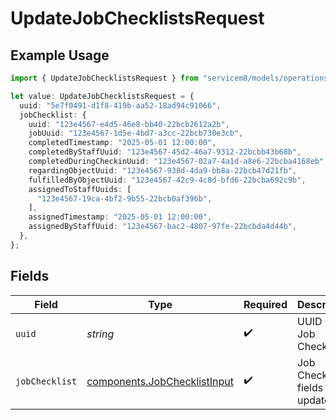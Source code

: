 # UpdateJobChecklistsRequest

## Example Usage

```typescript
import { UpdateJobChecklistsRequest } from "servicem8/models/operations";

let value: UpdateJobChecklistsRequest = {
  uuid: "5e7f0491-d1f8-419b-aa52-18ad94c91066",
  jobChecklist: {
    uuid: "123e4567-e4d5-46e8-bb40-22bcb2612a2b",
    jobUuid: "123e4567-1d5e-4bd7-a3cc-22bcb730e3cb",
    completedTimestamp: "2025-05-01 12:00:00",
    completedByStaffUuid: "123e4567-45d2-46a7-9312-22bcbb43b68b",
    completedDuringCheckinUuid: "123e4567-02a7-4a1d-a8e6-22bcba4168eb",
    regardingObjectUuid: "123e4567-938d-4da9-bb8a-22bcb47d21fb",
    fulfilledByObjectUuid: "123e4567-42c9-4c8d-bfd6-22bcba692c9b",
    assignedToStaffUuids: [
      "123e4567-19ca-4bf2-9b55-22bcb0af396b",
    ],
    assignedTimestamp: "2025-05-01 12:00:00",
    assignedByStaffUuid: "123e4567-bac2-4807-97fe-22bcbda4d44b",
  },
};
```

## Fields

| Field                                                                        | Type                                                                         | Required                                                                     | Description                                                                  |
| ---------------------------------------------------------------------------- | ---------------------------------------------------------------------------- | ---------------------------------------------------------------------------- | ---------------------------------------------------------------------------- |
| `uuid`                                                                       | *string*                                                                     | :heavy_check_mark:                                                           | UUID of the Job Checklist                                                    |
| `jobChecklist`                                                               | [components.JobChecklistInput](../../models/components/jobchecklistinput.md) | :heavy_check_mark:                                                           | Job Checklist fields to update                                               |